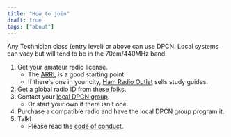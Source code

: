 ```yaml
---
title: "How to join"
draft: true
tags: ["about"]
---
```


Any Technician class (entry level) or above can use DPCN. Local systems can vacy but will tend to be in the 70cm/440MHz band.

<!--more-->

1. Get your amateur radio license.
   * The [ARRL](http://www.arrl.org/getting-licensed) is a good starting point.
   * If there's one in your city, [Ham Radio Outlet](https://www.hamradio.com) sells study guides.
1. Get a global radio ID from [these folks](https://radioid.net).
1. Contact your [local DPCN group](/system).
   * Or start your own if there isn't one.
1. Purchase a compatible radio and have the local DPCN group program it.
1. Talk!
   * Please read the [code of conduct](/about/code-of-conduct).
